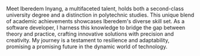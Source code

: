 Meet Iberedem Inyang, a multifaceted talent, holds both a second-class university degree and a distinction in polytechnic studies. This unique blend of academic achievements showcases Iberedem's diverse skill set. As a software developer, I harness this knowledge to bridge the gap between theory and practice, crafting innovative solutions with precision and creativity. My journey is a testament to resilience and adaptability, promising a promising future in the dynamic world of technology.
